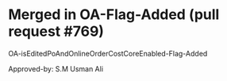 # Merged in OA-Flag-Added (pull request #769)

OA-isEditedPoAndOnlineOrderCostCoreEnabled-Flag-Added

Approved-by: S.M Usman Ali
